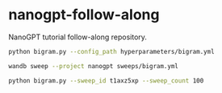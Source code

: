 # nanogpt-follow-along
NanoGPT tutorial follow-along repository.

```bash
python bigram.py --config_path hyperparameters/bigram.yml 
```

```bash
wandb sweep --project nanogpt sweeps/bigram.yml 
```

```bash
python bigram.py --sweep_id t1axz5xp --sweep_count 100
```